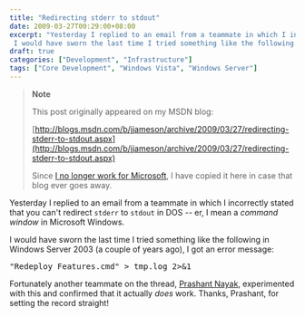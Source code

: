 ```yaml
---
title: "Redirecting stderr to stdout"
date: 2009-03-27T00:29:00+08:00
excerpt: "Yesterday I replied to an email from a teammate in which I incorrectly stated that you can't redirect stderr to stdout in DOS -- er, I mean a command window in Microsoft Windows. 
 I would have sworn the last time I tried something like the following..."
draft: true
categories: ["Development", "Infrastructure"]
tags: ["Core Development", "Windows Vista", "Windows Server"]
---
```


> **Note**
> 
> 
> 	This post originally appeared on my MSDN blog:  
>   
> 
> 
> [http://blogs.msdn.com/b/jjameson/archive/2009/03/27/redirecting-stderr-to-stdout.aspx](http://blogs.msdn.com/b/jjameson/archive/2009/03/27/redirecting-stderr-to-stdout.aspx)
> 
> 
> Since
> 	[I no longer work for Microsoft](/blog/jjameson/2011/09/02/last-day-with-microsoft), I have copied it here in case that blog 
> 	ever goes away.


Yesterday I replied to an email from a teammate in which I incorrectly stated  that you can't redirect `stderr` to `stdout` in DOS -- er,  I mean a *command window* in Microsoft Windows.

I would have sworn the last time I tried something like the following in Windows  Server 2003 (a couple of years ago), I got an error message:

<kbd>"Redeploy Features.cmd" &gt; tmp.log 2&gt;&amp;1</kbd>

Fortunately another teammate on the thread, [Prashant Nayak](http://blogs.msdn.com/pnayak), experimented with this  and confirmed that it actually *does* work. Thanks, Prashant, for setting  the record straight!

